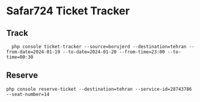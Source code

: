 # Safar724 Ticket Tracker


## Track
```shell
  php console ticket-tracker --source=borujerd --destination=tehran --from-date=2024-01-19 --to-date=2024-01-20 --from-time=23:00 --to-time=00:30
```

## Reserve

```shell
php console reserve-ticket --destination=tehran --service-id=28743786 --seat-number=14
```